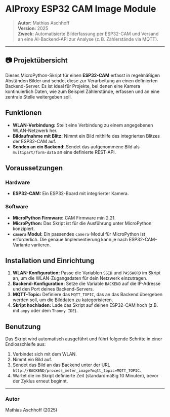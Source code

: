 # AIProxy ESP32 CAM Image Module

> **Autor:** Mathias Aschhoff  
> **Version:** 2025  
> **Zweck:** Automatisierte Bilderfassung per ESP32-CAM und Versand an eine AI-Backend-API zur Analyse (z. B. Zählerstände via MQTT).  

---

## 📷 Projektübersicht

Dieses MicroPython-Skript für einen **ESP32-CAM** erfasst in regelmäßigen Abständen Bilder und sendet diese zur Verarbeitung an einen definierten Backend-Server. Es ist ideal für Projekte, bei denen eine Kamera kontinuierlich Daten, wie zum Beispiel Zählerstände, erfassen und an eine zentrale Stelle weitergeben soll.

## Funktionen

* **WLAN-Verbindung:** Stellt eine Verbindung zu einem angegebenen WLAN-Netzwerk her.
* **Bildaufnahme mit Blitz:** Nimmt ein Bild mithilfe des integrierten Blitzes der ESP32-CAM auf.
* **Senden an ein Backend:** Sendet das aufgenommene Bild als `multipart/form-data` an eine definierte REST-API.

## Voraussetzungen

### Hardware

* **ESP32-CAM:** Ein ESP32-Board mit integrierter Kamera.

### Software

* **MicroPython Firmware:** CAM Firmware min 2.21.
* **MicroPython:** Das Skript ist für die Ausführung unter MicroPython konzipiert.
* **`camera` Modul:** Ein passendes `camera`-Modul für MicroPython ist erforderlich. Die genaue Implementierung kann je nach ESP32-CAM-Variante variieren.

## Installation und Einrichtung

1.  **WLAN-Konfiguration:**
    Passe die Variablen `SSID` und `PASSWORD` im Skript an, um die WLAN-Zugangsdaten für dein Netzwerk einzutragen.
2.  **Backend-Konfiguration:**
    Setze die Variable `BACKEND` auf die IP-Adresse und den Port deines Backend-Servers.
3.  **MQTT-Topic:**
    Definiere das `MQTT_TOPIC`, das an das Backend übergeben werden soll, um die Bilddaten zu kategorisieren.
4.  **Skript hochladen:**
    Lade das Skript auf deinen ESP32-CAM hoch (z.B. mit `ampy` oder dem `Thonny IDE`).

## Benutzung

Das Skript wird automatisch ausgeführt und führt folgende Schritte in einer Endlosschleife aus:

1.  Verbindet sich mit dem WLAN.
2.  Nimmt ein Bild auf.
3.  Sendet das Bild an das Backend unter der URL `http://BACKEND/process_meter_image?mqtt_topic=MQTT_TOPIC`.
4.  Wartet die im Skript definierte Zeit (standardmäßig 10 Minuten), bevor der Zyklus erneut beginnt.

---

### Autor

Mathias Aschhoff (2025)



